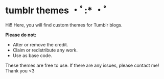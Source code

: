# tumblr themes ・ﾟ:* ・ﾟ
Hi!!
Here, you will find custom themes for Tumblr blogs.

**Please do not:**
- Alter or remove the credit.
- Claim or redistribute any work.
- Use as base code.

These themes are free to use. If there are any issues, please contact me! Thank you <3
